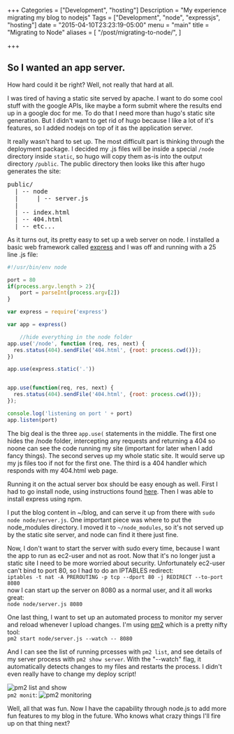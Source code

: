 +++
Categories = ["Development", "hosting"]
Description = "My experience migrating my blog to nodejs"
Tags = ["Development", "node", "expressjs", "hosting"]
date = "2015-04-10T23:23:19-05:00"
menu = "main"
title = "Migrating to Node"
aliases = [
  "/post/migrating-to-node/",
]

+++

## So I wanted an app server.

How hard could it be right?  Well, not really that hard at all.  

I was tired of having a static site served by apache.  I want to do some cool stuff with the google APIs, like maybe a form submit where the results end up in a google doc for me.  To do that I need more than hugo's static site generation.  But I didn't want to get rid of hugo because I like a lot of it's features, so I added nodejs on top of it as the application server.

It really wasn't hard to set up.  The most difficult part is thinking through the deployment package.  I decided my .js files will be inside a special `/node` directory inside `static`, so hugo will copy them as-is into the output directory `/public`.  The public directory then looks like this after hugo generates the site:

<pre>
public/
  | -- node
  |     | -- server.js
  |
  | -- index.html
  | -- 404.html
  | -- etc...
</pre>

As it turns out, its pretty easy to set up a web server on node.  I installed a basic web framework called [express](http://expressjs.com/) and I was off and running with a 25 line .js file:

```javascript
#!/usr/bin/env node

port = 80
if(process.argv.length > 2){
	port = parseInt(process.argv[2])
}

var express = require('express')

var app = express()

	//hide everything in the node folder
app.use('/node', function (req, res, next) {
  res.status(404).sendFile('404.html', {root: process.cwd()});
})

app.use(express.static('.'))


app.use(function(req, res, next) {
  res.status(404).sendFile('404.html', {root: process.cwd()});
});

console.log('listening on port ' + port)
app.listen(port)
```

The big deal is the three `app.use(` statements in the middle.  The first one hides the /node folder, intercepting any requests and returning a 404 so noone can see the code running my site (important for later when I add fancy things).  The second serves up my whole static site.  It would serve up my js files too if not for the first one.  The third is a 404 handler which responds with my 404.html web page.

Running it on the actual server box should be easy enough as well.  First I had to go install node, using instructions found [here](https://github.com/joyent/node/wiki/Installing-Node.js-via-package-manager#enterprise-linux-and-fedora).  Then I was able to install express using npm.

I put the blog content in ~/blog, and can serve it up from there with `sudo node node/server.js`.  One important piece was where to put the node_modules directory.  I moved it to `~/node_modules`, so it's not served up by the static site server, and node can find it there just fine.

Now, I don't want to start the server with sudo every time, because I want the app to run as ec2-user and not as root.  Now that it's no longer just a static site I need to be more worried about security.  Unfortunately ec2-user can't bind to port 80, so I had to do an IPTABLES redirect:  
`iptables -t nat -A PREROUTING -p tcp --dport 80 -j REDIRECT --to-port 8080`  
now I can start up the server on 8080 as a normal user, and it all works great:  
`node node/server.js 8080`

One last thing, I want to set up an automated process to monitor my server and reload whenever I upload changes.  I'm using [pm2](https://github.com/Unitech/pm2) which is a pretty nifty tool:    
`pm2 start node/server.js --watch -- 8080`

And I can see the list of running prcesses with `pm2 list`, and see details of my server process with `pm2 show server`.  With the "--watch" flag, it automatically detects changes to my files and restarts the process.  I didn't even really have to change my deploy script!

![pm2 list and show](/images/pm2-list-show.png)  
`pm2 monit`:
![pm2 monitoring](/images/pm2-monitoring.png)

Well, all that was fun.  Now I have the capability through node.js to add more fun features to my blog in the future.  Who knows what crazy things I'll fire up on that thing next?